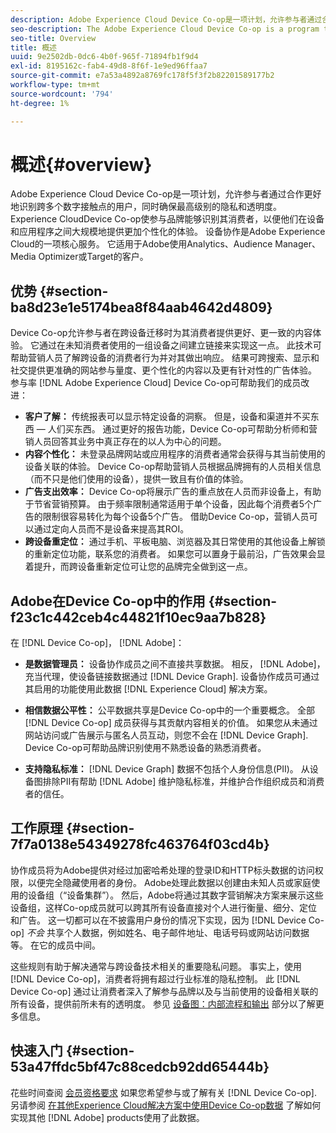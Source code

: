 ```yaml
---
description: Adobe Experience Cloud Device Co-op是一项计划，允许参与者通过合作更好地识别跨多个数字接触点的用户，同时确保最高级别的隐私和透明度。 Experience CloudDevice Co-op使参与品牌能够识别其消费者，以便他们在设备和应用程序之间大规模地提供更加个性化的体验。 设备协作是Adobe Experience Cloud的一项核心服务。 它适用于Adobe使用Analytics、Audience Manager、Media Optimizer或Target的客户。
seo-description: The Adobe Experience Cloud Device Co-op is a program that lets participants work together to better identify consumers across digital touch points while ensuring the highest level of privacy and transparency. The Experience Cloud Device Co-op empowers participating brands to recognize their consumers so they can deliver more personalized experiences across devices and apps at massive scale. The Device Co-op is a core service of the Adobe Experience Cloud. It is available to Adobe customers who use Analytics, Audience Manager, Media Optimizer, or Target.
seo-title: Overview
title: 概述
uuid: 9e2502db-0dc6-4b0f-965f-71894fb1f9d4
exl-id: 8195162c-fab4-49d8-8f6f-1e9ed96ffaa7
source-git-commit: e7a53a4892a8769fc178f5f3f2b82201589177b2
workflow-type: tm+mt
source-wordcount: '794'
ht-degree: 1%

---
```


# 概述{#overview}

Adobe Experience Cloud Device Co-op是一项计划，允许参与者通过合作更好地识别跨多个数字接触点的用户，同时确保最高级别的隐私和透明度。 Experience CloudDevice Co-op使参与品牌能够识别其消费者，以便他们在设备和应用程序之间大规模地提供更加个性化的体验。 设备协作是Adobe Experience Cloud的一项核心服务。 它适用于Adobe使用Analytics、Audience Manager、Media Optimizer或Target的客户。

## 优势 {#section-ba8d23e1e5174bea8f84aab4642d4809}

Device Co-op允许参与者在跨设备迁移时为其消费者提供更好、更一致的内容体验。 它通过在未知消费者使用的一组设备之间建立链接来实现这一点。 此技术可帮助营销人员了解跨设备的消费者行为并对其做出响应。 结果可跨搜索、显示和社交提供更准确的网站参与量度、更个性化的内容以及更有针对性的广告体验。 参与率 [!DNL Adobe Experience Cloud] Device Co-op可帮助我们的成员改进：

* **客户了解：** 传统报表可以显示特定设备的洞察。 但是，设备和渠道并不买东西 — 人们买东西。 通过更好的报告功能，Device Co-op可帮助分析师和营销人员回答其业务中真正存在的以人为中心的问题。
* **内容个性化：** 未登录品牌网站或应用程序的消费者通常会获得与其当前使用的设备关联的体验。 Device Co-op帮助营销人员根据品牌拥有的人员相关信息（而不只是他们使用的设备），提供一致且有价值的体验。
* **广告支出效率：** Device Co-op将展示广告的重点放在人员而非设备上，有助于节省营销预算。 由于频率限制通常适用于单个设备，因此每个消费者5个广告的限制很容易转化为每个设备5个广告。 借助Device Co-op，营销人员可以通过定向人员而不是设备来提高其ROI。
* **跨设备重定位：** 通过手机、平板电脑、浏览器及其日常使用的其他设备上解锁的重新定位功能，联系您的消费者。 如果您可以置身于最前沿，广告效果会显着提升，而跨设备重新定位可让您的品牌完全做到这一点。

<!--
we may not want to share info in this with customers who have not signed. Also, removed directory from S3.
<p>Download our white-paper, <a href="https://marketing-stage.adobe.com/resources/help/en_US/mcdc/downloads/what_to_expect.pdf" format="https" scope="external"> What to Expect from the Device Co-op</a> for more information. </p>
-->

## Adobe在Device Co-op中的作用 {#section-f23c1c442ceb4c44821f10ec9aa7b828}

在 [!DNL Device Co-op]， [!DNL Adobe]：

* **是数据管理员：** 设备协作成员之间不直接共享数据。 相反， [!DNL Adobe]，充当代理，使设备链接数据通过 [!DNL Device Graph]. 设备协作成员可通过其启用的功能使用此数据 [!DNL Experience Cloud] 解决方案。

* **相信数据公平性：** 公平数据共享是Device Co-op中的一个重要概念。 全部 [!DNL Device Co-op] 成员获得与其贡献内容相关的价值。 如果您从未通过网站访问或广告展示与匿名人员互动，则您不会在 [!DNL Device Graph]. Device Co-op可帮助品牌识别使用不熟悉设备的熟悉消费者。

* **支持隐私标准：** [!DNL Device Graph] 数据不包括个人身份信息(PII)。 从设备图排除PII有帮助 [!DNL Adobe] 维护隐私标准，并维护合作组织成员和消费者的信任。

## 工作原理 {#section-7f7a0138e54349278fc463764f03cd4b}

协作成员将为Adobe提供对经过加密哈希处理的登录ID和HTTP标头数据的访问权限，以便完全隐藏使用者的身份。 Adobe处理此数据以创建由未知人员或家庭使用的设备组（“设备集群”）。 然后，Adobe将通过其数字营销解决方案来展示这些设备组，这样Co-op成员就可以跨其所有设备直接对个人进行衡量、细分、定位和广告。 这一切都可以在不披露用户身份的情况下实现，因为 [!DNL Device Co-op] *不会* 共享个人数据，例如姓名、电子邮件地址、电话号码或网站访问数据等。 在它的成员中间。

这些规则有助于解决通常与跨设备技术相关的重要隐私问题。 事实上，使用 [!DNL Device Co-op]，消费者将拥有超过行业标准的隐私控制。 此 [!DNL Device Co-op] 通过让消费者深入了解参与品牌以及与当前使用的设备相关联的所有设备，提供前所未有的透明度。 参见 [设备图：内部流程和输出](../processes/links.md#concept-e9526af3476b478aab7c57b9ed0bab7c) 部分以了解更多信息。

## 快速入门 {#section-53a47ffdc5bf47c88cedcb92dd65444b}

花些时间查阅 [会员资格要求](../about/requirements.md#concept-31d3d165d22546afbedf023d32ad3a43) 如果您希望参与或了解有关 [!DNL Device Co-op]. 另请参阅 [在其他Experience Cloud解决方案中使用Device Co-op数据](../other-solutions/other-solutions.md#concept-46278a50cfca4e1ab83a3b35077a585f) 了解如何实现其他 [!DNL Adobe] products使用了此数据。
